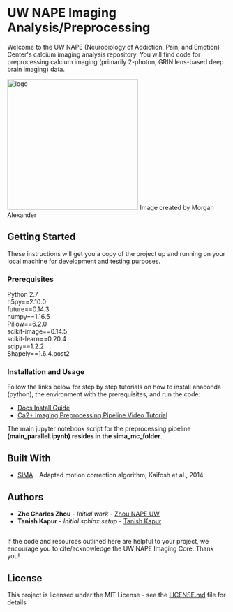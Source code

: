 # UW NAPE Imaging Analysis/Preprocessing

Welcome to the UW NAPE (Neurobiology of Addiction, Pain, and Emotion) Center's calcium imaging analysis repository. You will find code for preprocessing calcium imaging (primarily 2-photon, GRIN lens-based deep brain imaging) data. 

<img width="300" alt="logo" src="https://github.com/zhounapeuw/NAPE_imaging_analysis/blob/master/docs/_images/logo.jpg">
Image created by Morgan Alexander

## Getting Started

These instructions will get you a copy of the project up and running on your local machine for development and testing purposes. 

### Prerequisites

Python 2.7  
h5py==2.10.0  
future==0.14.3  
numpy==1.16.5  
Pillow==6.2.0  
scikit-image==0.14.5  
scikit-learn==0.20.4  
scipy==1.2.2  
Shapely==1.6.4.post2  

### Installation and Usage

Follow the links below for step by step tutorials on how to install anaconda (python), the environment with the prerequisites, and run the code:

* [Docs Install Guide](https://zhounapeuw.github.io/NAPE_imaging_analysis/install_anaconda_sima.html#)
* [Ca2+ Imaging Preprocessing Pipeline Video Tutorial](https://www.youtube.com/watch?v=GQnemu6TlD8&list=PL9At_dwJQ9Kqtgk-rJJr_hVonUFfazUTn&index=2&t=0s)

The main jupyter notebook script for the preprocessing pipeline **(main_parallel.ipynb) resides in the sima_mc_folder**.

## Built With

* [SIMA](https://github.com/losonczylab/sima) - Adapted motion correction algorithm; Kaifosh et al., 2014

## Authors

* **Zhe Charles Zhou** - *Initial work* - [Zhou NAPE UW](https://github.com/zhounapeuw)
* **Tanish Kapur** - *Initial sphinx setup* - [Tanish Kapur](https://github.com/tan33sh)

## 

If the code and resources outlined here are helpful to your project, we encourage you to cite/acknowledge the UW NAPE Imaging Core. Thank you!

## License

This project is licensed under the MIT License - see the [LICENSE.md](LICENSE.md) file for details

